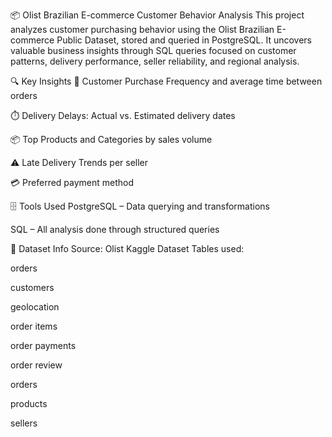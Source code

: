 📦 Olist Brazilian E-commerce Customer Behavior Analysis
This project analyzes customer purchasing behavior using the Olist Brazilian E-commerce Public Dataset, stored and queried in PostgreSQL. It uncovers valuable business insights through SQL queries focused on customer patterns, delivery performance, seller reliability, and regional analysis.

🔍 Key Insights
🛒 Customer Purchase Frequency and average time between orders

⏱️ Delivery Delays: Actual vs. Estimated delivery dates

📦 Top Products and Categories by sales volume

⚠️ Late Delivery Trends per seller

💳 Preferred payment method

🗄️ Tools Used
PostgreSQL – Data querying and transformations

SQL – All analysis done through structured queries

📁 Dataset Info
Source: Olist Kaggle Dataset
Tables used:

orders

customers

geolocation

order items 

order payments

order review

orders 

products

sellers

